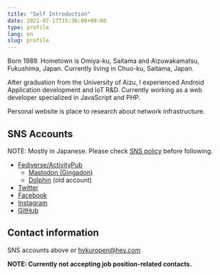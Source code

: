 ```yaml
---
title: "Self Introduction"
date: 2021-07-17T15:36:09+09:00
type: profile
lang: en
slug: profile
---
```

Born 1989. Hometown is Omiya-ku, Saitama and Aizuwakamatsu, Fukushima, Japan. Currently living in Chuo-ku, Saitama, Japan.

After graduation from the University of Aizu, I experienced Android Application development and IoT R&D.
Currently working as a web developer specialized in JavaScript and PHP.

Personal website is place to research about network infrastructure.

## SNS Accounts
NOTE: Mostly in Japanese. Please check [SNS policy](/en/social) before following.

- [Fediverse/ActivityPub](/en/activitypub)
  - [Mastodon (Gingadon)](https://gingadon.com/@kuropen)
  - [Dolphin](https://kuropen.me/@krpn) (old account)
- [Twitter](https://twitter.com/kuropen_aizu)
- [Facebook](https://www.facebook.com/yuda.hirochika)
- [Instagram](https://instagram.com/kuropen)
- [GitHub](https://github.com/kuropen)

## Contact information
SNS accounts above or hykuropen@hey.com

**NOTE: Currently not accepting job position-related contacts.**

